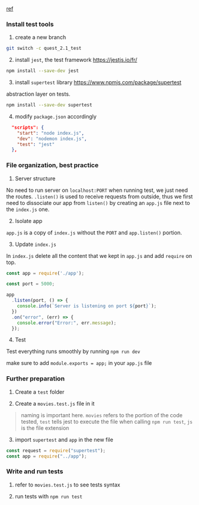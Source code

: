 [ref](https://odyssey.wildcodeschool.com/quests/2117)

### Install test tools

1. create a new branch

```bash
git switch -c quest_2.1_test
```

2. install `jest`, the test framework
https://jestjs.io/fr/

```bash
npm install --save-dev jest
```

3. install `supertest` library
https://www.npmjs.com/package/supertest

abstraction layer on tests.

```bash
npm install --save-dev supertest
```

4. modify `package.json` accordingly

```json
  "scripts": {
    "start": "node index.js",
    "dev": "nodemon index.js",
    "test": "jest"
  },
```

### File organization, best practice

1. Server structure

No need to run server on `localhost:PORT` when running test, we just need the routes.
`.listen()` is used to receive requests from outside, thus we first need to dissociate our app from `listen()` by creating an `app.js` file next to the `index.js` one.

2. Isolate app

`app.js` is a copy of `index.js` without the `PORT` and `app.listen()` portion.

3. Update `index.js`

In `index.js` delete all the content that we kept in `app.js` and add `require` on top.

```js
const app = require('./app');

const port = 5000;

app
  .listen(port, () => {
    console.info(`Server is listening on port ${port}`);
  })
  .on("error", (err) => {
    console.error("Error:", err.message);
  });
```

4. Test

Test everything runs smoothly by running `npm run dev`

make sure to add `module.exports = app;` in your `app.js` file


### Further preparation

1. Create a `test` folder

2. Create a `movies.test.js` file in it

> naming is important here. `movies` refers to the portion of the code tested, `test` tells jest to execute the file when calling `npm run test`, `js` is the file extension

3. import `supertest` and `app` in the new file

```js
const request = require("supertest");
const app = require("../app");
```

### Write and run tests

1. refer to `movies.test.js` to see tests syntax

2. run tests with `npm run test`